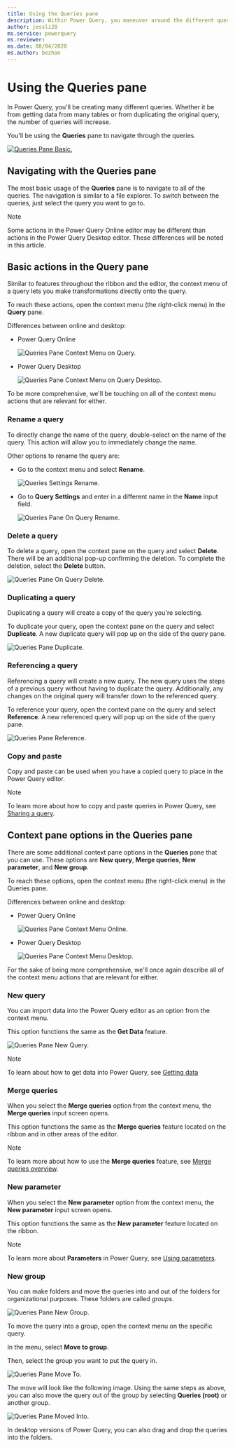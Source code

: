 ```yaml
---
title: Using the Queries pane
description: Within Power Query, you maneuver around the different queries in the editor through the queries pane.
author: jessli20
ms.service: powerquery
ms.reviewer: 
ms.date: 08/04/2020
ms.author: bezhan
---
```



# Using the Queries pane

In Power Query, you'll be creating many different queries. Whether it be from getting data from many tables or from duplicating the original query, the number of queries will increase.

You'll be using the **Queries** pane to navigate through the queries.

[![Queries Pane Basic.](images/queries-pane-basic.png)](images/queries-pane-basic.png#lightbox)

## Navigating with the Queries pane

The most basic usage of the **Queries** pane is to navigate to all of the queries.
The navigation is similar to a file explorer. To switch between the queries, just select the query you want to go to.

>[!Note]
> Some actions in the Power Query Online editor may be different than actions in the Power Query Desktop editor. These differences will be noted in this article.

## Basic actions in the Query pane

Similar to features throughout the ribbon and the editor, the context menu of a query lets you make transformations directly onto the query.

To reach these actions, open the context menu (the right-click menu) in the **Query** pane.

Differences between online and desktop:

- Power Query Online

  ![Queries Pane Context Menu on Query.](images/queries-pane-context-menu-on-query.png)

- Power Query Desktop

  ![Queries Pane Context Menu on Query Desktop.](images/queries-pane-context-menu-on-query-desktop.png)

To be more comprehensive, we'll be touching on all of the context menu actions that are relevant for either.

### Rename a query
To directly change the name of the query, double-select on the name of the query. This action will allow you to immediately change the name.

Other options to rename the query are:
- Go to the context menu and select **Rename**.

  ![Queries Settings Rename.](images/queries-settings-rename.png)

- Go to **Query Settings** and enter in a different name in the **Name** input field.
 
  ![Queries Pane On Query Rename.](images/queries-pane-on-query-rename.png)

### Delete a query
To delete a query, open the context pane on the query and select **Delete**.
There will be an additional pop-up confirming the deletion. To complete the deletion, select the **Delete** button.

![Queries Pane On Query Delete.](images/queries-pane-on-query-delete.png)

### Duplicating a query
Duplicating a query will create a copy of the query you're selecting. 

To duplicate your query, open the context pane on the query and select **Duplicate**. A new duplicate query will pop up on the side of the query pane.

![Queries Pane Duplicate.](images/queries-pane-on-query-duplicate.png)

### Referencing a query
Referencing a query will create a new query. The new query uses the steps of a previous query without having to duplicate the query. Additionally, any changes on the original query will transfer down to the referenced query.

To reference your query, open the context pane on the query and select **Reference**. A new referenced query will pop up on the side of the query pane.

![Queries Pane Reference.](images/queries-pane-on-query-reference.png)

### Copy and paste
Copy and paste can be used when you have a copied query to place in the Power Query editor.

>[!NOTE]
> To learn more about how to copy and paste queries in Power Query, see [Sharing a query](share-query.md).


## Context pane options in the Queries pane

There are some additional context pane options in the **Queries** pane that you can use. These options are **New query**, **Merge queries**, **New parameter**, and **New group**.

To reach these options, open the context menu (the right-click menu) in the Queries pane.

Differences between online and desktop:

- Power Query Online

  ![Queries Pane Context Menu Online.](images/queries-pane-context-menu.png)

- Power Query Desktop

  ![Queries Pane Context Menu Desktop.](images/queries-pane-context-menu-desktop.png)

For the sake of being more comprehensive, we'll once again describe all of the context menu actions that are relevant for either.

### New query
You can import data into the Power Query editor as an option from the context menu.

This option functions the same as the **Get Data** feature.  

![Queries Pane New Query.](images/queries-pane-new-query.png)

> [!NOTE]
> To learn about how to get data into Power Query, see [Getting data](get-data-experience.md)

### Merge queries
When you select the **Merge queries** option from the context menu, the **Merge queries** input screen opens. 

This option functions the same as the **Merge queries** feature located on the ribbon and in other areas of the editor. 

>[!NOTE]
>To learn more about how to use the **Merge queries** feature, see [Merge queries overview](merge-queries-overview.md).

### New parameter
When you select the **New parameter** option from the context menu, the **New parameter** input screen opens. 

This option functions the same as the **New parameter** feature located on the ribbon.

> [!NOTE]
> To learn more about **Parameters** in Power Query, see [Using parameters](power-query-query-parameters.md).

### New group
You can make folders and move the queries into and out of the folders for organizational purposes. These folders are called *groups*.

![Queries Pane New Group.](images/queries-pane-new-group.png)

To move the query into a group, open the context menu on the specific query. 

In the menu, select **Move to group**. 

Then, select the group you want to put the query in.

![Queries Pane Move To.](images/queries-pane-move-to-group.png)

The move will look like the following image. Using the same steps as above, you can also move the query out of the group by selecting **Queries (root)** or another group. 

![Queries Pane Moved Into.](images/queries-pane-moved-into-group.png)

In desktop versions of Power Query, you can also drag and drop the queries into the folders.
